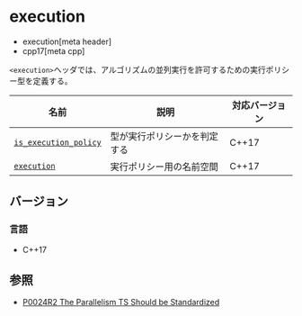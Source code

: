 # execution
* execution[meta header]
* cpp17[meta cpp]

`<execution>`ヘッダでは、アルゴリズムの並列実行を許可するための実行ポリシー型を定義する。


| 名前 | 説明 | 対応バージョン |
|------|------|----------------|
| [`is_execution_policy`](execition/is_execution_policy.md) | 型が実行ポリシーかを判定する | C++17 |
| [`execution`](execution/execution.md)                     | 実行ポリシー用の名前空間 | C++17 |


## バージョン
### 言語
- C++17

## 参照
- [P0024R2 The Parallelism TS Should be Standardized](http://www.open-std.org/jtc1/sc22/wg21/docs/papers/2016/p0024r2.html)
